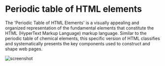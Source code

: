 # Periodic table of HTML elements

The 'Periodic Table of HTML Elements' is a visually appealing and organized representation of the fundamental elements that constitute the HTML (HyperText Markup Language) markup language. Similar to the periodic table of chemical elements, this specific version of HTML classifies and systematically presents the key components used to construct and shape web pages.

![screenshot](https://res.cloudinary.com/djksz5k3c/image/upload/v1685319866/MI-NUBE/PERIODIC%20TABLE/screencapture-localhost-5173-2023-05-28-19_23_47_1_hazdet.png)